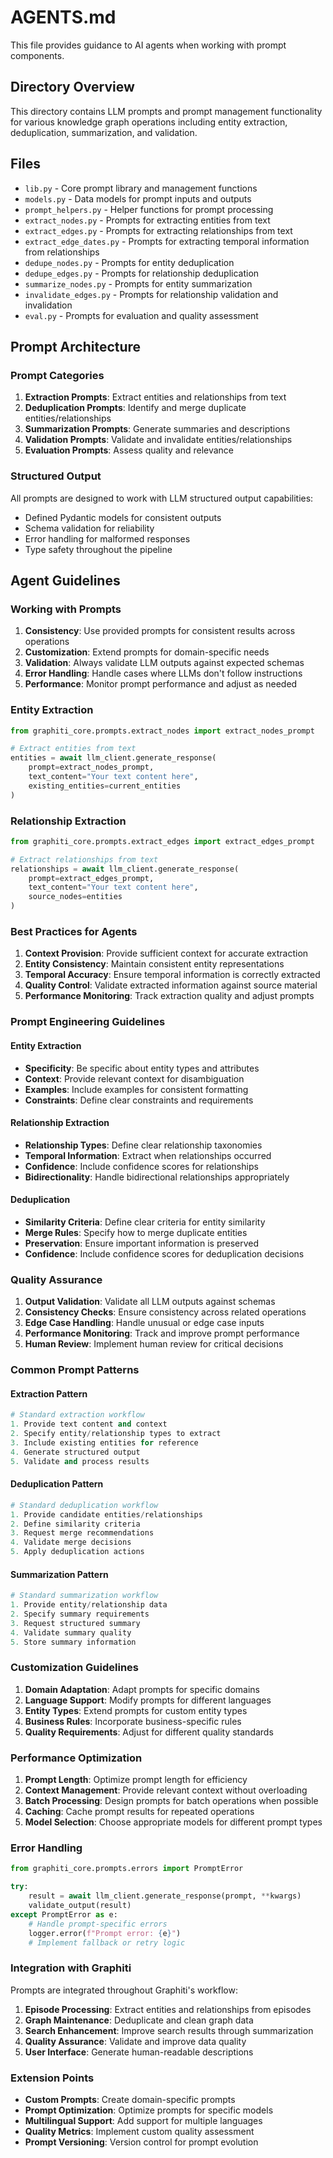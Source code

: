 # AGENTS.md

This file provides guidance to AI agents when working with prompt components.

## Directory Overview

This directory contains LLM prompts and prompt management functionality for various knowledge graph operations including entity extraction, deduplication, summarization, and validation.

## Files

- `lib.py` - Core prompt library and management functions
- `models.py` - Data models for prompt inputs and outputs
- `prompt_helpers.py` - Helper functions for prompt processing
- `extract_nodes.py` - Prompts for extracting entities from text
- `extract_edges.py` - Prompts for extracting relationships from text
- `extract_edge_dates.py` - Prompts for extracting temporal information from relationships
- `dedupe_nodes.py` - Prompts for entity deduplication
- `dedupe_edges.py` - Prompts for relationship deduplication
- `summarize_nodes.py` - Prompts for entity summarization
- `invalidate_edges.py` - Prompts for relationship validation and invalidation
- `eval.py` - Prompts for evaluation and quality assessment

## Prompt Architecture

### Prompt Categories

1. **Extraction Prompts**: Extract entities and relationships from text
2. **Deduplication Prompts**: Identify and merge duplicate entities/relationships
3. **Summarization Prompts**: Generate summaries and descriptions
4. **Validation Prompts**: Validate and invalidate entities/relationships
5. **Evaluation Prompts**: Assess quality and relevance

### Structured Output

All prompts are designed to work with LLM structured output capabilities:

- Defined Pydantic models for consistent outputs
- Schema validation for reliability
- Error handling for malformed responses
- Type safety throughout the pipeline

## Agent Guidelines

### Working with Prompts

1. **Consistency**: Use provided prompts for consistent results across operations
2. **Customization**: Extend prompts for domain-specific needs
3. **Validation**: Always validate LLM outputs against expected schemas
4. **Error Handling**: Handle cases where LLMs don't follow instructions
5. **Performance**: Monitor prompt performance and adjust as needed

### Entity Extraction

```python
from graphiti_core.prompts.extract_nodes import extract_nodes_prompt

# Extract entities from text
entities = await llm_client.generate_response(
    prompt=extract_nodes_prompt,
    text_content="Your text content here",
    existing_entities=current_entities
)
```

### Relationship Extraction

```python
from graphiti_core.prompts.extract_edges import extract_edges_prompt

# Extract relationships from text
relationships = await llm_client.generate_response(
    prompt=extract_edges_prompt,
    text_content="Your text content here",
    source_nodes=entities
)
```

### Best Practices for Agents

1. **Context Provision**: Provide sufficient context for accurate extraction
2. **Entity Consistency**: Maintain consistent entity representations
3. **Temporal Accuracy**: Ensure temporal information is correctly extracted
4. **Quality Control**: Validate extracted information against source material
5. **Performance Monitoring**: Track extraction quality and adjust prompts

### Prompt Engineering Guidelines

#### Entity Extraction
- **Specificity**: Be specific about entity types and attributes
- **Context**: Provide relevant context for disambiguation
- **Examples**: Include examples for consistent formatting
- **Constraints**: Define clear constraints and requirements

#### Relationship Extraction
- **Relationship Types**: Define clear relationship taxonomies
- **Temporal Information**: Extract when relationships occurred
- **Confidence**: Include confidence scores for relationships
- **Bidirectionality**: Handle bidirectional relationships appropriately

#### Deduplication
- **Similarity Criteria**: Define clear criteria for entity similarity
- **Merge Rules**: Specify how to merge duplicate entities
- **Preservation**: Ensure important information is preserved
- **Confidence**: Include confidence scores for deduplication decisions

### Quality Assurance

1. **Output Validation**: Validate all LLM outputs against schemas
2. **Consistency Checks**: Ensure consistency across related operations
3. **Edge Case Handling**: Handle unusual or edge case inputs
4. **Performance Monitoring**: Track and improve prompt performance
5. **Human Review**: Implement human review for critical decisions

### Common Prompt Patterns

#### Extraction Pattern
```python
# Standard extraction workflow
1. Provide text content and context
2. Specify entity/relationship types to extract
3. Include existing entities for reference
4. Generate structured output
5. Validate and process results
```

#### Deduplication Pattern
```python
# Standard deduplication workflow
1. Provide candidate entities/relationships
2. Define similarity criteria
3. Request merge recommendations
4. Validate merge decisions
5. Apply deduplication actions
```

#### Summarization Pattern
```python
# Standard summarization workflow
1. Provide entity/relationship data
2. Specify summary requirements
3. Request structured summary
4. Validate summary quality
5. Store summary information
```

### Customization Guidelines

1. **Domain Adaptation**: Adapt prompts for specific domains
2. **Language Support**: Modify prompts for different languages
3. **Entity Types**: Extend prompts for custom entity types
4. **Business Rules**: Incorporate business-specific rules
5. **Quality Requirements**: Adjust for different quality standards

### Performance Optimization

1. **Prompt Length**: Optimize prompt length for efficiency
2. **Context Management**: Provide relevant context without overloading
3. **Batch Processing**: Design prompts for batch operations when possible
4. **Caching**: Cache prompt results for repeated operations
5. **Model Selection**: Choose appropriate models for different prompt types

### Error Handling

```python
from graphiti_core.prompts.errors import PromptError

try:
    result = await llm_client.generate_response(prompt, **kwargs)
    validate_output(result)
except PromptError as e:
    # Handle prompt-specific errors
    logger.error(f"Prompt error: {e}")
    # Implement fallback or retry logic
```

### Integration with Graphiti

Prompts are integrated throughout Graphiti's workflow:

1. **Episode Processing**: Extract entities and relationships from episodes
2. **Graph Maintenance**: Deduplicate and clean graph data
3. **Search Enhancement**: Improve search results through summarization
4. **Quality Assurance**: Validate and improve data quality
5. **User Interface**: Generate human-readable descriptions

### Extension Points

- **Custom Prompts**: Create domain-specific prompts
- **Prompt Optimization**: Optimize prompts for specific models
- **Multilingual Support**: Add support for multiple languages
- **Quality Metrics**: Implement custom quality assessment
- **Prompt Versioning**: Version control for prompt evolution
